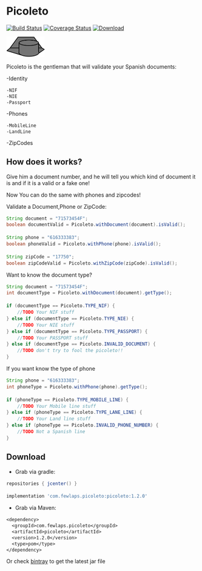 # Picoleto 
[![Build Status](https://travis-ci.org/Fewlaps/Picoleto.svg?branch=master)](https://travis-ci.org/Fewlaps/Picoleto)
[![Coverage Status](https://coveralls.io/repos/github/Fewlaps/Picoleto/badge.svg)](https://coveralls.io/github/Fewlaps/Picoleto)
[ ![Download](https://api.bintray.com/packages/fewlaps/maven/picoleto/images/download.svg) ](https://bintray.com/fewlaps/maven/picoleto/_latestVersion)

<img src="icon.png" width="20%"/>

Picoleto is the gentleman that will validate your Spanish documents:

-Identity

    -NIF
    -NIE
    -Passport

-Phones

    -MobileLine
    -LandLine

-ZipCodes



## How does it works?

Give him a document number, and he will tell you which kind of document it is and if it is a valid or a fake one!

Now You can do the same with phones and zipcodes!

Validate a Document,Phone or ZipCode:

```java
String document = "71573454F";
boolean documentValid = Picoleto.withDocument(document).isValid();

String phone = "616333383";
boolean phoneValid = Picoleto.withPhone(phone).isValid();

String zipCode = "17750";
boolean zipCodeValid = Picoleto.withZipCode(zipCode).isValid();
```

Want to know the document type?

```java
String document = "71573454F";
int documentType = Picoleto.withDocument(document).getType();

if (documentType == Picoleto.TYPE_NIF) {
    //TODO Your NIF stuff
} else if (documentType == Picoleto.TYPE_NIE) {
    //TODO Your NIE stuff
} else if (documentType == Picoleto.TYPE_PASSPORT) {
    //TODO Your PASSPORT stuff
} else if (documentType == Picoleto.INVALID_DOCUMENT) {
    //TODO don't try to fool the picoleto!!
}
```

If you want know the type of phone

```java
String phone = "616333383";
int phoneType = Picoleto.withPhone(phone).getType();

if (phoneType == Picoleto.TYPE_MOBILE_LINE) {
    //TODO Your Mobile line stuff
} else if (phoneType == Picoleto.TYPE_LANE_LINE) {
    //TODO Your Land line stuff
} else if (phoneType == Picoleto.INVALID_PHONE_NUMBER) {
    //TODO Not a Spanish line
}
```
## Download

- Grab via gradle:

```groovy
repositories { jcenter() }

implementation 'com.fewlaps.picoleto:picoleto:1.2.0'
```

- Grab via Maven:

```
<dependency>
  <groupId>com.fewlaps.picoleto</groupId>
  <artifactId>picoleto</artifactId>
  <version>1.2.0</version>
  <type>pom</type>
</dependency>
```

Or check [bintray](https://bintray.com/fewlaps/maven/picoleto/) to get the latest jar file
